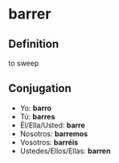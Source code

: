 # barrer

## Definition
to sweep

## Conjugation

- Yo: **barro**
- Tú: **barres**
- Él/Ella/Usted: **barre**
- Nosotros: **barremos**
- Vosotros: **barréis**
- Ustedes/Ellos/Ellas: **barren**